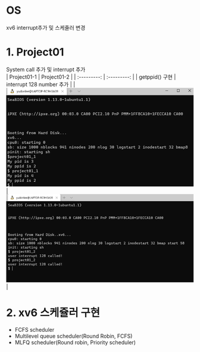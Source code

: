 # OS

xv6 interrupt추가 및 스케쥴러 변경

# 1. Project01

System call 추가 및 interrupt 추가  
| Project01-1 | Project01-2 |
| :---------: | :---------: |
| getppid() 구현 | interrupt 128 number 추가 |
| ![](https://github.com/yudonlee/OS/blob/main/image/project01_1_result.png) | ![](https://github.com/yudonlee/OS/blob/main/image/project01_2_result.png) |

# 2. xv6 스케쥴러 구현

- FCFS scheduler
- Multilevel queue scheduler(Round Robin, FCFS)
- MLFQ scheduler(Round robin, Priority scheduler)
